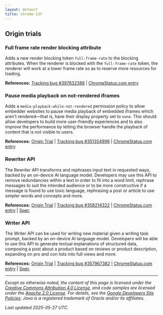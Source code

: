 ```yaml
---
layout: default
title: chrome-137
---
```


## Origin trials

### Full frame rate render blocking attribute

Adds a new render blocking token `full-frame-rate` to the blocking attributes. When the renderer is blocked with the `full-frame-rate` token, the renderer will work at a lower frame rate so as to reserve more resources for loading.

**References:** [Tracking bug #397832388](https://bugs.chromium.org/p/chromium/issues/detail?id=397832388) | [ChromeStatus.com entry](https://chromestatus.com/feature/5109023781429248)

### Pause media playback on not-rendered iframes

Adds a `media-playback-while-not-rendered` permission policy to allow embedder websites to pause media playback of embedded iframes which aren't rendered—that is, have their display property set to `none`. This should allow developers to build more user-friendly experiences and to also improve the performance by letting the browser handle the playback of content that is not visible to users.

**References:** [Origin Trial](https://developer.chrome.com/origintrials/#/trials/active) | [Tracking bug #351354996](https://bugs.chromium.org/p/chromium/issues/detail?id=351354996) | [ChromeStatus.com entry](https://chromestatus.com/feature/5082854470868992)

### Rewriter API

The Rewriter API transforms and rephrases input text in requested ways, backed by an on-device AI language model. Developers may use this API to remove redundancies within a text in order to fit into a word limit, rephrase messages to suit the intended audience or to be more constructive if a message is found to use toxic language, rephrasing a post or article to use simpler words and concepts and more.

**References:** [Origin Trial](https://developer.chrome.com/origintrials/#/trials/active) | [Tracking bug #358214322](https://bugs.chromium.org/p/chromium/issues/detail?id=358214322) | [ChromeStatus.com entry](https://chromestatus.com/feature/5089854436556800) | [Spec](https://wicg.github.io/rewriter-api/)

### Writer API

The Writer API can be used for writing new material given a writing task prompt, backed by an on-device AI language model. Developers will be able to use this API to generate textual explanations of structured data, composing a post about a product based on reviews or product description, expanding on pro and con lists into full views and more.

**References:** [Origin Trial](https://developer.chrome.com/origintrials/#/trials/active) | [Tracking bug #357967382](https://bugs.chromium.org/p/chromium/issues/detail?id=357967382) | [ChromeStatus.com entry](https://chromestatus.com/feature/5089855470993408) | [Spec](https://wicg.github.io/writer-api/)

---

*Except as otherwise noted, the content of this page is licensed under the [Creative Commons Attribution 4.0 License](https://creativecommons.org/licenses/by/4.0/), and code samples are licensed under the [Apache 2.0 License](https://www.apache.org/licenses/LICENSE-2.0). For details, see the [Google Developers Site Policies](https://developers.google.com/site-policies). Java is a registered trademark of Oracle and/or its affiliates.*

*Last updated 2025-05-27 UTC.*
